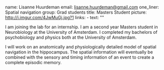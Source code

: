 name: Lisanne Huurdeman
email: lisanne.huurdeman@gmail.com
one_liner: Spatial navigation
group: Grad students
title: Masters Student
picture: http://i.imgur.com/4JwMuGj.jpg?1
links:
    - text: ""

I am joining the lab for an internship. I am a second year Masters student in Neurobiology at the University of Amsterdam. I completed my bachelors of psychobiology and physics both at the University of Amsterdam. 

I will work on an anatomically and physiologically detailed model of spatial navigation in the hippocampus. The spatial information will eventually be combined with the sensory and timing information of an event to create a complete episodic memory.   



